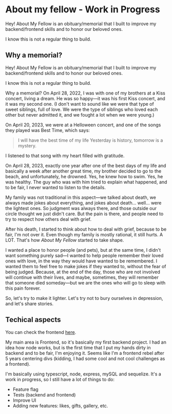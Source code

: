 # About my fellow - Work in Progress

Hey! About My Fellow is an obituary/memorial that I built to improve my backend/frontend skills and to honor our beloved ones.

I know this is not a regular thing to build.

## Why a memorial?

Hey! About My Fellow is an obituary/memorial that I built to improve my backend/frontend skills and to honor our beloved ones.

I know this is not a regular thing to build.

Why a memorial?
On April 28, 2022, I was with one of my brothers at a Kiss concert, living a dream. He was so happy—it was his first Kiss concert, and it was my second one. (I don't want to sound like we were that type of sweet siblings, full of love. We were the type of siblings who loved each other but never admitted it, and we fought a lot when we were young.)

On April 20, 2023, we were at a Helloween concert, and one of the songs they played was Best Time, which says:

>I will have the best time of my life
>Yesterday is history, tomorrow is a mystery.

I listened to that song with my heart filled with gratitude.

On April 28, 2023, exactly one year after one of the best days of my life and basically a week after another great time, my brother decided to go to the beach, and unfortunately, he drowned. Yes, he knew how to swim. Yes, he was healthy. The guy who was with him tried to explain what happened, and to be fair, I never wanted to listen to the details.

My family was not traditional in this aspect—we talked about death, we always made jokes about everything, and jokes about death... well... were the lightest ones. So judgment was always there, and those outside our circle thought we just didn't care. But the pain is there, and people need to try to respect how others deal with grief.

After his death, I started to think about how to deal with grief, because to be fair, I'm not over it. Even though my family is mostly rational, it still hurts. A LOT.
That's how _About My Fellow_ started to take shape.

I wanted a place to honor people (and pets), but at the same time, I didn't want something purely sad—I wanted to help people remember their loved ones with love, in the way they would have wanted to be remembered. I wanted them to feel free to make jokes if they wanted to, without the fear of being judged. Because, at the end of the day, those who are not involved will continue with their lives, and maybe, sometimes, they will remember that someone died someday—but we are the ones who will go to sleep with this pain forever.

So, let's try to make it lighter. Let's try not to bury ourselves in depression, and let's share stories.

## Techical aspects

You can check the frontend [here](https://github.com/leticiabora/obituary-frontend).

My main area is Frontend, so it's basically my first backend project. I had an idea how node works, but is the first time that I put my hands dirty in backend and to be fair, I'm enjoying it. Seems like I'm a frontend rebel after 5 years centering divs (kidding, I had some cool and not cool challenges as a frontend).

I'm basically using typescript, node, express, mySQL and sequelize. It's a work in progress, so I still have a lot of things to do:

- Feature flag
- Tests (backend and frontend)
- Improve UI
- Adding new features: likes, gifts, gallery, etc.